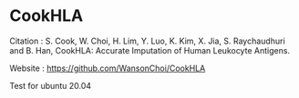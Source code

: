 # CookHLA 

Citation : S. Cook, W. Choi, H. Lim, Y. Luo, K. Kim, X. Jia, S. Raychaudhuri and B. Han, CookHLA: Accurate Imputation of Human Leukocyte Antigens.

Website :  https://github.com/WansonChoi/CookHLA


Test for ubuntu 20.04
